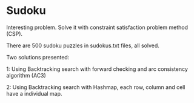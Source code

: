 Sudoku
======
Interesting problem. Solve it with constraint satisfaction problem method (CSP). 

There are 500 sudoku puzzles in sudokus.txt files, all solved.

Two solutions presented:

1: Using Backtracking search with forward checking and arc consistency algorithm (AC3)

2: Using Backtracking search with Hashmap, each row, column and cell have a individual map.


